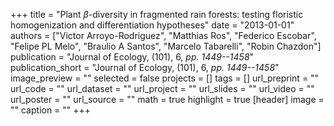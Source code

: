 +++
title = "Plant $\beta$-diversity in fragmented rain forests: testing floristic homogenization and differentiation hypotheses"
date = "2013-01-01"
authors = ["Victor Arroyo-Rodriguez", "Matthias Ros", "Federico Escobar", "Felipe PL Melo", "Braulio A Santos", "Marcelo Tabarelli", "Robin Chazdon"]
publication = "Journal of Ecology, (101), 6, _pp. 1449--1458_"
publication_short = "Journal of Ecology, (101), 6, _pp. 1449--1458_"
image_preview = ""
selected = false
projects = []
tags = []
url_preprint = ""
url_code = ""
url_dataset = ""
url_project = ""
url_slides = ""
url_video = ""
url_poster = ""
url_source = ""
math = true
highlight = true
[header]
image = ""
caption = ""
+++
